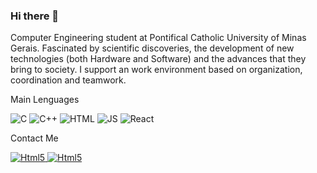 ### Hi there 👋


Computer Engineering student at Pontifical Catholic University of Minas Gerais. Fascinated by scientific discoveries, the development of new technologies (both Hardware and Software) and the advances that they bring to society. I support an work environment based on organization, coordination and teamwork.

<p>Main Lenguages</p>
<a>
<img alt="C" src="https://img.shields.io/badge/C-00599C?style=for-the-badge&logo=c&logoColor=white"/>
</a>

<a>
<img alt="C++" src="https://img.shields.io/badge/C%2B%2B-00599C?style=for-the-badge&logo=c%2B%2B&logoColor=white"/>
</a>

<a>
<img alt="HTML" src="https://img.shields.io/badge/HTML5-E34F26?style=for-the-badge&logo=html5&logoColor=white"/>
</a>

<a>
<img alt="JS" src="https://img.shields.io/badge/JavaScript-323330?style=for-the-badge&logo=javascript&logoColor=F7DF1"/>
</a>

<a>
<img alt="React" src="https://img.shields.io/badge/React-20232A?style=for-the-badge&logo=react&logoColor=61DAFB"/>
</a>
  
<p>Contact Me</p>
<a href="mailto:rafaelbrandaobastos@gmail.com"> 
<img alt="Html5" src="https://img.shields.io/badge/Gmail-D14836?style=for-the-badge&logo=gmail&logoColor=white"/>
</a>
<a href="https://www.linkedin.com/in/rafaelbrandaobastos/"> 
<img alt="Html5" src="https://img.shields.io/badge/LinkedIn-0077B5?style=for-the-badge&logo=linkedin&logoColor=white"/>
</a>
